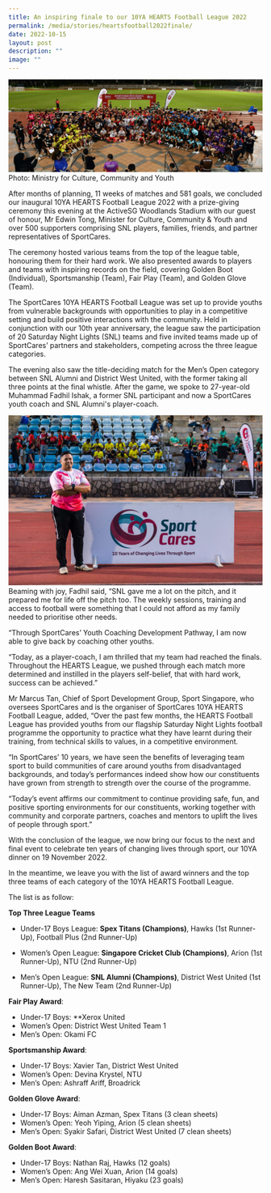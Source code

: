 ```yaml
---
title: An inspiring finale to our 10YA HEARTS Football League 2022
permalink: /media/stories/heartsfootball2022finale/
date: 2022-10-15
layout: post
description: ""
image: ""
---
```

![](/images/MCCY_GroupShot.jpg)
Photo: Ministry for Culture, Community and Youth

After months of planning, 11 weeks of matches and 581 goals, we concluded our inaugural 10YA HEARTS Football League 2022 with a prize-giving ceremony this evening at the ActiveSG Woodlands Stadium with our guest of honour, Mr Edwin Tong, Minister for Culture, Community & Youth and over 500 supporters comprising SNL players, families, friends, and partner representatives of SportCares.

The ceremony hosted various teams from the top of the league table, honouring them for their hard work. We also presented awards to players and teams with inspiring records on the field, covering Golden Boot (Individual), Sportsmanship (Team), Fair Play (Team), and Golden Glove (Team).

The SportCares 10YA HEARTS Football League was set up to provide youths from vulnerable backgrounds with opportunities to play in a competitive setting and build positive interactions with the community. Held in conjunction with our 10th year anniversary, the league saw the participation of 20 Saturday Night Lights (SNL) teams and five invited teams made up of SportCares’ partners and stakeholders, competing across the three league categories.

The evening also saw the title-deciding match for the Men’s Open category between SNL Alumni and District West United, with the former taking all three points at the final whistle. After the game, we spoke to 27-year-old Muhammad Fadhil Ishak, a former SNL participant and now a SportCares youth coach and SNL Alumni's player-coach.

![](/images/RovingStudios-FootballLeague2022-FastEdit-23-4D0A4585.jpg)
Beaming with joy, Fadhil said, “SNL gave me a lot on the pitch, and it prepared me for life off the pitch too. The weekly sessions, training and access to football were something that I could not afford as my family needed to prioritise other needs.

“Through SportCares’ Youth Coaching Development Pathway, I am now able to give back by coaching other youths.

“Today, as a player-coach, I am thrilled that my team had reached the finals. Throughout the HEARTS League, we pushed through each match more determined and instilled in the players self-belief, that with hard work, success can be achieved.”

Mr Marcus Tan, Chief of Sport Development Group, Sport Singapore, who oversees SportCares and is the organiser of SportCares 10YA HEARTS Football League, added, “Over the past few months, the HEARTS Football League has provided youths from our flagship Saturday Night Lights football programme the opportunity to practice what they have learnt during their training, from technical skills to values, in a competitive environment.

“In SportCares’ 10 years, we have seen the benefits of leveraging team sport to build communities of care around youths from disadvantaged backgrounds, and today’s performances indeed show how our constituents have grown from strength to strength over the course of the programme.

“Today’s event affirms our commitment to continue providing safe, fun, and positive sporting environments for our constituents, working together with community and corporate partners, coaches and mentors to uplift the lives of people through sport.”

With the conclusion of the league, we now bring our focus to the next and final event to celebrate ten years of changing lives through sport, our 10YA dinner on 19 November 2022. 

In the meantime, we leave you with the list of award winners and the top three teams of each category of the 10YA HEARTS Football League.

The list is as follow: 

**Top Three League Teams** 
* Under-17 Boys League: **Spex Titans (Champions)**, Hawks (1st Runner-Up), Football Plus (2nd Runner-Up)

* Women’s Open League: **Singapore Cricket Club (Champions)**, Arion (1st Runner-Up), NTU (2nd Runner-Up)

* Men’s Open League: **SNL Alumni (Champions)**, District West United (1st Runner-Up), The New Team (2nd Runner-Up) 

**Fair Play Award**:

* Under-17 Boys: **Xerox United 
* Women’s Open: District West United Team 1 
* Men’s Open: Okami FC 

**Sportsmanship Award**: 
* Under-17 Boys: Xavier Tan, District West United 
* Women’s Open: Devina Krystel, NTU 
* Men’s Open: Ashraff Ariff, Broadrick 

**Golden Glove Award**: 
* Under-17 Boys: Aiman Azman, Spex Titans (3 clean sheets) 
* Women’s Open: Yeoh Yiping, Arion (5 clean sheets) 
* Men’s Open: Syakir Safari, District West United (7 clean sheets)

**Golden Boot Award**: 
* Under-17 Boys: Nathan Raj, Hawks (12 goals) 
* Women’s Open: Ang Wei Xuan, Arion (14 goals) 
* Men’s Open: Haresh Sasitaran, Hiyaku (23 goals)